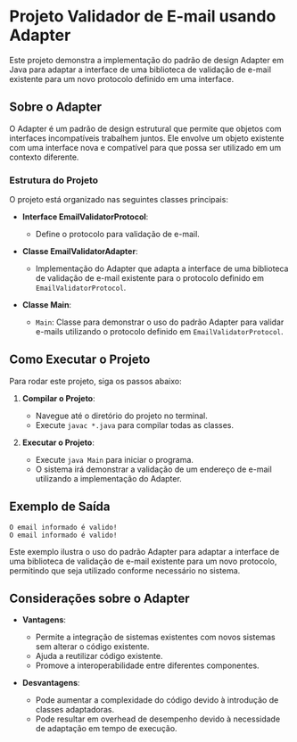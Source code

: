 # Projeto Validador de E-mail usando Adapter 

Este projeto demonstra a implementação do padrão de design Adapter em Java para adaptar a interface de uma biblioteca de validação de e-mail existente para um novo protocolo definido em uma interface.

## Sobre o Adapter

O Adapter é um padrão de design estrutural que permite que objetos com interfaces incompatíveis trabalhem juntos. Ele envolve um objeto existente com uma interface nova e compatível para que possa ser utilizado em um contexto diferente.

### Estrutura do Projeto

O projeto está organizado nas seguintes classes principais:

- **Interface EmailValidatorProtocol**:
    - Define o protocolo para validação de e-mail.

- **Classe EmailValidatorAdapter**:
    - Implementação do Adapter que adapta a interface de uma biblioteca de validação de e-mail existente para o protocolo definido em `EmailValidatorProtocol`.

- **Classe Main**:
    - `Main`: Classe para demonstrar o uso do padrão Adapter para validar e-mails utilizando o protocolo definido em `EmailValidatorProtocol`.

## Como Executar o Projeto

Para rodar este projeto, siga os passos abaixo:

1. **Compilar o Projeto**:
    - Navegue até o diretório do projeto no terminal.
    - Execute `javac *.java` para compilar todas as classes.

2. **Executar o Projeto**:
    - Execute `java Main` para iniciar o programa.
    - O sistema irá demonstrar a validação de um endereço de e-mail utilizando a implementação do Adapter.

## Exemplo de Saída
```
O email informado é valido!
O email informado é valido!
```

Este exemplo ilustra o uso do padrão Adapter para adaptar a interface de uma biblioteca de validação de e-mail existente para um novo protocolo, permitindo que seja utilizado conforme necessário no sistema.

## Considerações sobre o Adapter

- **Vantagens**:
    - Permite a integração de sistemas existentes com novos sistemas sem alterar o código existente.
    - Ajuda a reutilizar código existente.
    - Promove a interoperabilidade entre diferentes componentes.

- **Desvantagens**:
    - Pode aumentar a complexidade do código devido à introdução de classes adaptadoras.
    - Pode resultar em overhead de desempenho devido à necessidade de adaptação em tempo de execução.